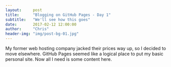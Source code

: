 ```yaml
---
layout:     post
title:      "Blogging on GitHub Pages - Day 1"
subtitle:   "We'll see how this goes"
date:       2017-02-12 12:00:00
author:     "Chris"
header-img: "img/post-bg-01.jpg"
---
```


My former web hosting company jacked their prices way up, so I decided to move elsewhere. GitHub Pages seemed like a logical place to put my basic personal site. Now all I need is some content here.
